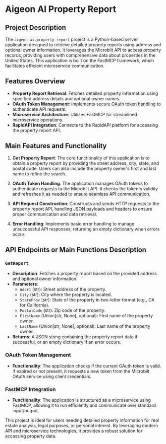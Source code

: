 # Aigeon AI Property Report

## Project Description

The `aigeon-ai.property-report` project is a Python-based server application designed to retrieve detailed property reports using address and optional owner information. It leverages the Microbilt API to access property records, providing users with comprehensive data about properties in the United States. This application is built on the FastMCP framework, which facilitates efficient microservice communication.

## Features Overview

- **Property Report Retrieval**: Fetches detailed property information using specified address details and optional owner names.
- **OAuth Token Management**: Implements secure OAuth token handling to authenticate API requests.
- **Microservice Architecture**: Utilizes FastMCP for streamlined microservice operations.
- **RapidAPI Integration**: Connects to the RapidAPI platform for accessing the property report API.

## Main Features and Functionality

1. **Get Property Report**: The core functionality of this application is to obtain a property report by providing the street address, city, state, and postal code. Users can also include the property owner's first and last name to refine the search.

2. **OAuth Token Handling**: The application manages OAuth tokens to authenticate requests to the Microbilt API. It checks the token's validity and refreshes it as needed to ensure seamless API communication.

3. **API Request Construction**: Constructs and sends HTTP requests to the property report API, handling JSON payloads and headers to ensure proper communication and data retrieval.

4. **Error Handling**: Implements basic error handling to manage unsuccessful API responses, returning an empty dictionary when errors occur.

## API Endpoints or Main Functions Description

### `GetReport`

- **Description**: Fetches a property report based on the provided address and optional owner information.
- **Parameters**:
  - `Addr1` (str): Street address of the property.
  - `City` (str): City where the property is located.
  - `StateProv` (str): State of the property in two-letter format (e.g., CA for California).
  - `PostalCode` (str): Zip code of the property.
  - `FirstName` (Union[str, None], optional): First name of the property owner.
  - `LastName` (Union[str, None], optional): Last name of the property owner.
- **Returns**: A JSON string containing the property report data if successful, or an empty dictionary if an error occurs.

### OAuth Token Management

- **Functionality**: The application checks if the current OAuth token is valid. If expired or not present, it requests a new token from the Microbilt OAuth service using client credentials.

### FastMCP Integration

- **Functionality**: The application is structured as a microservice using FastMCP, allowing it to run efficiently and communicate over standard input/output.

This project is ideal for users needing detailed property information for real estate analysis, legal purposes, or personal interest. By leveraging modern API and microservice technologies, it provides a robust solution for accessing property data.